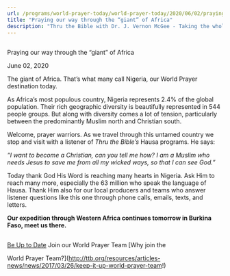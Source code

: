 ```yaml
---
url: /programs/world-prayer-today/world-prayer-today/2020/06/02/praying-our-way-through-the-giant-of-africa
title: "Praying our way through the “giant” of Africa"
description: "Thru the Bible with Dr. J. Vernon McGee - Taking the whole Word to the whole world"
---
```







## 
 Praying our way through the “giant” of Africa


June 02, 2020




The giant of Africa. That’s what many call Nigeria, our World Prayer destination today.


As Africa’s most populous country, Nigeria represents 2.4% of the global population. Their rich geographic diversity is beautifully represented in 544 people groups. But along with diversity comes a lot of tension, particularly between the predominantly Muslim north and Christian south.


Welcome, prayer warriors. As we travel through this untamed country we stop and visit with a listener of *Thru the Bible’s* Hausa programs. He says:


*“I want to become a Christian, can you tell me how? I am a Muslim who needs Jesus to save me from all my wicked ways, so that I can see God.”* 


Today thank God His Word is reaching many hearts in Nigeria. Ask Him to reach many more, especially the 63 million who speak the language of Hausa. Thank Him also for our local producers and teams who answer listener questions like this one through phone calls, emails, texts, and letters. 


**Our expedition through Western Africa continues tomorrow in Burkina Faso, meet us there.**







## 




[Be Up to Date](http://feeds.feedburner.com/WorldPrayerToday "World Prayer Today RSS Feed")
Join our World Prayer Team
[Why join the  

World Prayer Team?](http://ttb.org/resources/articles-news/news/2017/03/26/keep-it-up-world-prayer-team!)




